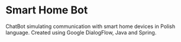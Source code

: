 # Smart Home Bot

ChatBot simulating communication with smart home devices in Polish language. Created using Google DialogFlow, Java and Spring.
